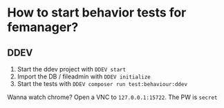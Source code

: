 # How to start behavior tests for femanager?

## DDEV

1. Start the ddev project with `DDEV start`
1. Import the DB / fileadmin with `DDEV initialize`
1. Start the tests with `DDEV composer run test:behaviour:ddev`

Wanna watch chrome? Open a VNC to `127.0.0.1:15722`. The PW is `secret`

